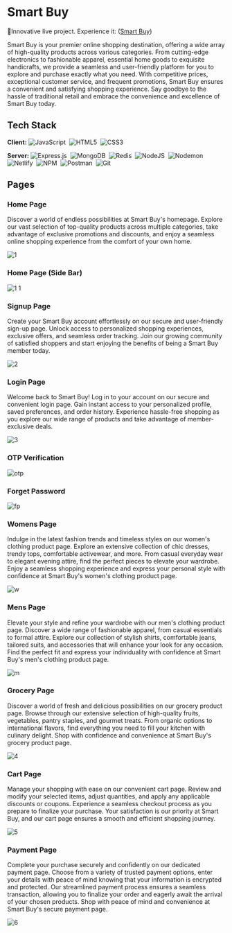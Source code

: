 # Smart Buy 
🍁Innovative live project. Experience it: ([Smart Buy](https://smart-buy-frontend.vercel.app/))

Smart Buy is your premier online shopping destination, offering a wide array of high-quality products across various categories. From cutting-edge electronics to fashionable apparel, essential home goods to exquisite handicrafts, we provide a seamless and user-friendly platform for you to explore and purchase exactly what you need. With competitive prices, exceptional customer service, and frequent promotions, Smart Buy ensures a convenient and satisfying shopping experience. Say goodbye to the hassle of traditional retail and embrace the convenience and excellence of Smart Buy today.

## Tech Stack

**Client:** 
![JavaScript](https://img.shields.io/badge/javascript-%23323330.svg?style=for-the-badge&logo=javascript&logoColor=%23F7DF1E)&nbsp;
![HTML5](https://img.shields.io/badge/html5-%23E34F26.svg?style=for-the-badge&logo=html5&logoColor=white)&nbsp;
![CSS3](https://img.shields.io/badge/css3-%231572B6.svg?style=for-the-badge&logo=css3&logoColor=white)&nbsp;

**Server:** 
![Express.js](https://img.shields.io/badge/express.js-%23404d59.svg?style=for-the-badge&logo=express&logoColor=%2361DAFB)&nbsp;
![MongoDB](https://img.shields.io/badge/MongoDB-%234ea94b.svg?style=for-the-badge&logo=mongodb&logoColor=white)&nbsp;
![Redis](https://img.shields.io/badge/redis-%23DD0031.svg?style=for-the-badge&logo=redis&logoColor=white)&nbsp;
![NodeJS](https://img.shields.io/badge/node.js-6DA55F?style=for-the-badge&logo=node.js&logoColor=white)&nbsp;
![Nodemon](https://img.shields.io/badge/NODEMON-%23323330.svg?style=for-the-badge&logo=nodemon&logoColor=%BBDEAD)&nbsp;
![Netlify](https://img.shields.io/badge/netlify-%23000000.svg?style=for-the-badge&logo=netlify&logoColor=#00C7B7)&nbsp;
![NPM](https://img.shields.io/badge/NPM-%23CB3837.svg?style=for-the-badge&logo=npm&logoColor=white)&nbsp;
![Postman](https://img.shields.io/badge/Postman-FF6C37?style=for-the-badge&logo=postman&logoColor=white)&nbsp;
![Git](https://img.shields.io/badge/git-%23F05033.svg?style=for-the-badge&logo=git&logoColor=white)&nbsp;
&nbsp;

## Pages
### Home Page
Discover a world of endless possibilities at Smart Buy's homepage. Explore our vast selection of top-quality products across multiple categories, take advantage of exclusive promotions and discounts, and enjoy a seamless online shopping experience from the comfort of your own home.

![1](https://github.com/mrunalibind/honest-wing-5796/assets/75576920/e9cf2aba-1044-481e-98ff-343a56b9dc25)

### Home Page (Side Bar)
![1 1](https://github.com/mrunalibind/honest-wing-5796/assets/75576920/b51ee862-b797-4e8f-b7fa-09b313460d36)

### Signup Page
Create your Smart Buy account effortlessly on our secure and user-friendly sign-up page. Unlock access to personalized shopping experiences, exclusive offers, and seamless order tracking. Join our growing community of satisfied shoppers and start enjoying the benefits of being a Smart Buy member today.

![2](https://github.com/mrunalibind/honest-wing-5796/assets/75576920/e766a1d1-71e3-4099-9bf0-b1e028b2734d)

### Login Page
Welcome back to Smart Buy! Log in to your account on our secure and convenient login page. Gain instant access to your personalized profile, saved preferences, and order history. Experience hassle-free shopping as you explore our wide range of products and take advantage of member-exclusive deals.

![3](https://github.com/mrunalibind/honest-wing-5796/assets/75576920/ddb57268-f1b4-432a-ab2b-ef6d7cb26e0e)

### OTP Verification

![otp](https://github.com/mrunalibind/honest-wing-5796/assets/75576920/3ab43be1-ee60-4e59-bf2d-790d607947fe)

### Forget Password

![fp](https://github.com/mrunalibind/honest-wing-5796/assets/75576920/587defe4-08e4-45f6-ada9-52358a6eb615)

### Womens Page
Indulge in the latest fashion trends and timeless styles on our women's clothing product page. Explore an extensive collection of chic dresses, trendy tops, comfortable activewear, and more. From casual everyday wear to elegant evening attire, find the perfect pieces to elevate your wardrobe. Enjoy a seamless shopping experience and express your personal style with confidence at Smart Buy's women's clothing product page.

![w](https://github.com/mrunalibind/honest-wing-5796/assets/75576920/4028ad65-fdcf-4af4-8ef1-0c6dd5849254)

### Mens Page
Elevate your style and refine your wardrobe with our men's clothing product page. Discover a wide range of fashionable apparel, from casual essentials to formal attire. Explore our collection of stylish shirts, comfortable jeans, tailored suits, and accessories that will enhance your look for any occasion. Find the perfect fit and express your individuality with confidence at Smart Buy's men's clothing product page.

![m](https://github.com/mrunalibind/honest-wing-5796/assets/75576920/9f313048-d6d6-4f92-bfef-60cd60cf84bf)

### Grocery Page
Discover a world of fresh and delicious possibilities on our grocery product page. Browse through our extensive selection of high-quality fruits, vegetables, pantry staples, and gourmet treats. From organic options to international flavors, find everything you need to fill your kitchen with culinary delight. Shop with confidence and convenience at Smart Buy's grocery product page.

![4](https://github.com/mrunalibind/honest-wing-5796/assets/75576920/9a9d4ecc-a87a-453a-abf4-25ca15104f12)

### Cart Page
Manage your shopping with ease on our convenient cart page. Review and modify your selected items, adjust quantities, and apply any applicable discounts or coupons. Experience a seamless checkout process as you prepare to finalize your purchase. Your satisfaction is our priority at Smart Buy, and our cart page ensures a smooth and efficient shopping journey.

![5](https://github.com/mrunalibind/honest-wing-5796/assets/75576920/8f563e67-b7b6-43f8-aa84-d1e78842ef43)

### Payment Page
Complete your purchase securely and confidently on our dedicated payment page. Choose from a variety of trusted payment options, enter your details with peace of mind knowing that your information is encrypted and protected. Our streamlined payment process ensures a seamless transaction, allowing you to finalize your order and eagerly await the arrival of your chosen products. Shop with peace of mind and convenience at Smart Buy's secure payment page.

![6](https://github.com/mrunalibind/honest-wing-5796/assets/75576920/d7b42cab-4438-45c5-9ba8-a326d1876147)
